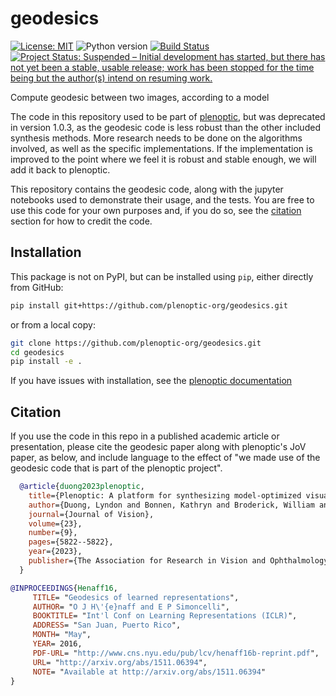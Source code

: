 # geodesics

[![License: MIT](https://img.shields.io/badge/License-MIT-yellow.svg)](https://github.com/plenoptic-org/geodesics/blob/main/LICENSE)
![Python version](https://img.shields.io/badge/python-3.10|3.11|3.12-blue.svg)
[![Build Status](https://github.com/plenoptic-org/geodesics/workflows/build/badge.svg)](https://github.com/plenoptic-org/geodesics/actions?query=workflow%3Abuild)
[![Project Status: Suspended – Initial development has started, but there has not yet been a stable, usable release; work has been stopped for the time being but the author(s) intend on resuming work.](https://www.repostatus.org/badges/latest/suspended.svg)](https://www.repostatus.org/#suspended)

Compute geodesic between two images, according to a model

The code in this repository used to be part of [plenoptic](https://github.com/plenoptic-org/plenoptic/), but was deprecated in version 1.0.3, as the geodesic code is less robust than the other included synthesis methods. More research needs to be done on the algorithms involved, as well as the specific implementations. If the implementation is improved to the point where we feel it is robust and stable enough, we will add it back to plenoptic.

This repository contains the geodesic code, along with the jupyter notebooks used to demonstrate their usage, and the tests. You are free to use this code for your own purposes and, if you do so, see the [citation](#citation) section for how to credit the code.

## Installation

This package is not on PyPI, but can be installed using `pip`, either directly from GitHub:

```bash
pip install git+https://github.com/plenoptic-org/geodesics.git
```
 
or from a local copy:

```bash
git clone https://github.com/plenoptic-org/geodesics.git
cd geodesics
pip install -e .
```

If you have issues with installation, see the [plenoptic documentation](https://plenoptic.readthedocs.io/en/latest/install.html)

## Citation

If you use the code in this repo in a published academic article or presentation, please cite the geodesic paper along with plenoptic's JoV paper, as below, and include language to the effect of "we made use of the geodesic code that is part of the plenoptic project".

```bibtex
  @article{duong2023plenoptic,
    title={Plenoptic: A platform for synthesizing model-optimized visual stimuli},
    author={Duong, Lyndon and Bonnen, Kathryn and Broderick, William and Fiquet, Pierre-{\'E}tienne and Parthasarathy, Nikhil and Yerxa, Thomas and Zhao, Xinyuan and Simoncelli, Eero},
    journal={Journal of Vision},
    volume={23},
    number={9},
    pages={5822--5822},
    year={2023},
    publisher={The Association for Research in Vision and Ophthalmology}
  }
```

```bibtex
@INPROCEEDINGS{Henaff16,
     TITLE= "Geodesics of learned representations",
     AUTHOR= "O J H\'{e}naff and E P Simoncelli",
     BOOKTITLE= "Int'l Conf on Learning Representations (ICLR)",
     ADDRESS= "San Juan, Puerto Rico",
     MONTH= "May",
     YEAR= 2016,
     PDF-URL= "http://www.cns.nyu.edu/pub/lcv/henaff16b-reprint.pdf",
     URL= "http://arxiv.org/abs/1511.06394",
     NOTE= "Available at http://arxiv.org/abs/1511.06394"
}
```
